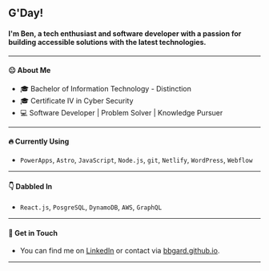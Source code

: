 ## G'Day!
#### I'm Ben, a tech enthusiast and software developer with a passion for building accessible solutions with the latest technologies.
---

#### :neutral_face: About Me

- 🎓 Bachelor of Information Technology - Distinction
- 🎓 Certificate IV in Cyber Security
- 💻 Software Developer | Problem Solver | Knowledge Pursuer
---

#### :fire: Currently Using

- `PowerApps`, `Astro`, `JavaScript`, `Node.js`, `git`, `Netlify`, `WordPress`, `Webflow`
---

#### :point_down: Dabbled In

- `React.js`, `PosgreSQL`, `DynamoDB`, `AWS`, `GraphQL`
---

#### :email: Get in Touch

- You can find me on [LinkedIn](https://www.linkedin.com/in/benjamin-gardiner-6b8478263/) or contact via [bbgard.github.io](https://bbgard.github.io/).
---


<!---
BBGard/BBGard is a ✨ special ✨ repository because its `README.md` (this file) appears on your GitHub profile.
You can click the Preview link to take a look at your changes.
--->
